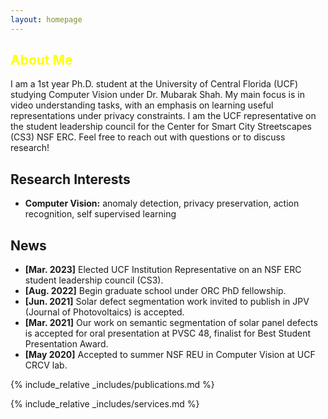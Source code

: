 ```yaml
---
layout: homepage
---
```


## <span style="color:yellow">About Me</span>

I am a 1st year Ph.D. student at the University of Central Florida (UCF) studying Computer Vision under Dr. Mubarak Shah. My main focus is in video understanding tasks, with an emphasis on learning useful representations under privacy constraints. I am the UCF representative on the student leadership council for the Center for Smart City Streetscapes (CS3) NSF ERC. Feel free to reach out with questions or to discuss research!

## Research Interests

- **Computer Vision:** anomaly detection, privacy preservation, action recognition, self supervised learning

## News

- **[Mar. 2023]** Elected UCF Institution Representative on an NSF ERC student leadership council (CS3).
- **[Aug. 2022]** Begin graduate school under ORC PhD fellowship.
- **[Jun. 2021]** Solar defect segmentation work invited to publish in JPV (Journal of Photovoltaics) is accepted.
- **[Mar. 2021]** Our work on semantic segmentation of solar panel defects is accepted for oral presentation at PVSC 48, finalist for Best Student Presentation Award.
- **[May 2020]** Accepted to summer NSF REU in Computer Vision at UCF CRCV lab.

{% include_relative _includes/publications.md %}

{% include_relative _includes/services.md %}
